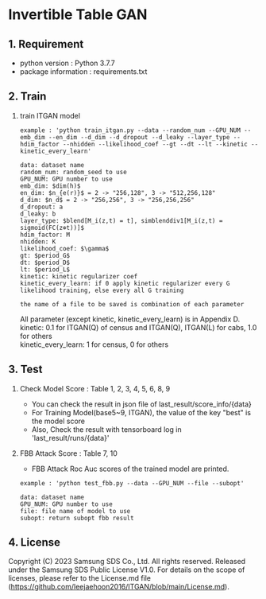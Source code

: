 # Invertible Table GAN
## 1. Requirement
- python version : Python 3.7.7
- package information : requirements.txt

## 2. Train
1. train ITGAN model
    ```
    example : 'python train_itgan.py --data --random_num --GPU_NUM --emb_dim --en_dim --d_dim --d_dropout --d_leaky --layer_type --hdim_factor --nhidden --likelihood_coef --gt --dt --lt --kinetic --kinetic_every_learn'
    
    data: dataset name
    random_num: random_seed to use
    GPU_NUM: GPU number to use
    emb_dim: $dim(h)$
    en_dim: $n_{e(r)}$ = 2 -> "256,128", 3 -> "512,256,128" 
    d_dim: $n_d$ = 2 -> "256,256", 3 -> "256,256,256" 
    d_dropout: a
    d_leaky: b
    layer_type: $blend[M_i(z,t) = t], simblenddiv1[M_i(z,t) = sigmoid(FC(z⊕t))]$
    hdim_factor: M
    nhidden: K
    likelihood_coef: $\gamma$
    gt: $period_G$
    dt: $period_D$
    lt: $period_L$
    kinetic: kinetic regularizer coef
    kinetic_every_learn: if 0 apply kinetic regularizer every G likelihood training, else every all G training
    
    the name of a file to be saved is combination of each parameter
    ```
    All parameter (except kinetic, kinetic_every_learn) is in Appendix D.
    kinetic: 0.1 for ITGAN(Q) of census and ITGAN(Q), ITGAN(L) for cabs, 1.0 for others  
    kinetic_every_learn: 1 for census, 0 for others

## 3. Test
1. Check Model Score : Table 1, 2, 3, 4, 5, 6, 8, 9
    - You can check the result in json file of last_result/score_info/{data} 
    - For Training Model(base5~9, ITGAN), the value of the key "best" is the model score
    - Also, Check the result with tensorboard log in 'last_result/runs/{data}'

2. FBB Attack Score : Table 7, 10
    - FBB Attack Roc Auc scores of the trained model are printed.
    ```
    example : 'python test_fbb.py --data --GPU_NUM --file --subopt'
    
    data: dataset name
    GPU_NUM: GPU number to use
    file: file name of model to use
    subopt: return subopt fbb result
    ```

## 4. License

Copyright (C) 2023 Samsung SDS Co., Ltd. All rights reserved.
Released under the Samsung SDS Public License V1.0.
For details on the scope of licenses, please refer to the License.md file (https://github.com/leejaehoon2016/ITGAN/blob/main/License.md).

